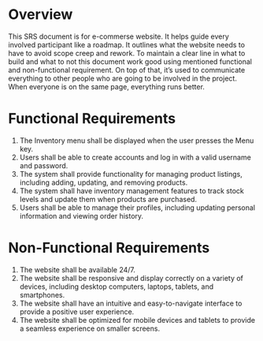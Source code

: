 # Overview
This SRS document is for e-commerse website. It helps guide every involved participant like a roadmap. It outlines what the website needs to have to avoid scope creep and rework. To maintain a clear line in what to build and what to not this document work good using mentioned functional and non-functional requirement. On top of that, it’s used to communicate everything to other people who are going to be involved in the project. When everyone is on the same page, everything runs better.
# Functional Requirements
1. The Inventory menu shall be displayed when the user presses the Menu key.
2. Users shall be able to create accounts and log in with a valid username and password.
3. The system shall provide functionality for managing product listings, including adding, updating, and removing products.
4. The system shall have inventory management features to track stock levels and update them when products are purchased.
5. Users shall be able to manage their profiles, including updating personal information and viewing order history.
# Non-Functional Requirements
1. The website shall be available 24/7.
2. The website shall be responsive and display correctly on a variety of devices, including desktop computers, laptops, tablets, and smartphones.
3. The website shall have an intuitive and easy-to-navigate interface to provide a positive user experience.
4. The website shall be optimized for mobile devices and tablets to provide a seamless experience on smaller screens.